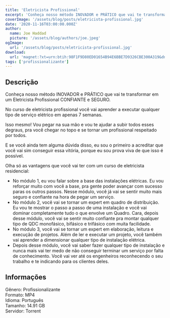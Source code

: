 ```yaml
---
title: 'Eletricista Profissional'
excerpt: 'Conheça nosso método INOVADOR e PRÁTICO que vai te transformar em um Eletricista Profissional CONFIANTE e SEGURO.  No curso de eletricista profissional você vai aprender a executar qualquer tipo de serviço elétrico em apenas 7 semanas.  Isso mesmo! Vou pegar na sua mão e vou te a'
coverImage: '/assets/blog/posts/eletricista-profissional.jpg'
date: '2020-11-16T03:00:00.000Z'
author:
  name: Joe Haddad
  picture: '/assets/blog/authors/joe.jpeg'
ogImage:
  url: '/assets/blog/posts/eletricista-profissional.jpg'
download:
  url: 'magnet:?xt=urn:btih:98F1F9D80ED01654B94E6BBE7D9326CBE300A319&dn=Curso%20Eletricista%20Profissional%20-%20Engehall&tr=udp%3a%2f%2ftracker.openbittorrent.com%3a1337%2fannounce&tr=udp%3a%2f%2ftracker.opentrackr.org%3a1337%2fannounce'
tags: ['profissionalizante']
---
```

<h2>Descrição</h2>
<p></p><p>Conheça nosso método INOVADOR e PRÁTICO que vai te transformar em um Eletricista Profissional CONFIANTE e SEGURO.</p><p>No curso de eletricista profissional você vai aprender a executar qualquer tipo de serviço elétrico em apenas 7 semanas.</p><p>Isso mesmo! Vou pegar na sua mão e vou te ajudar a subir todos esses degraus, pra você chegar no topo e se tornar um profissional respeitado por todos.</p><p>E se você ainda tem alguma dúvida disso, eu sou o primeiro a acreditar que você vai sim conseguir essa vitória, porque eu sou prova viva de que isso é possível.</p><p>Olha só as vantagens que você vai ter com um curso de eletricista residencial:</p><p></p><ul><li>No módulo 1, eu vou falar sobre a base das instalações elétricas. Eu vou reforçar muito com você a base, pra gente poder avançar com sucesso paras os outros passos. Nesse módulo, você já vai se sentir muito mais seguro e confiante na hora de pegar um serviço.</li><li>No módulo 2, você vai se tornar um expert em quadro de distribuição. Eu vou te mostrar o passo a passo de uma instalação e você vai dominar completamente tudo o que envolve um Quadro. Cara, depois desse módulo, você vai se sentir muito confiante pra montar qualquer tipo de QDC monofásico, bifásico e trifásico com muita facilidade.</li><li>No módulo 3, você vai se tornar um expert em elaboração, leitura e execução de projetos. Além de ler e executar um projeto, você também vai aprender a dimensionar qualquer tipo de instalação elétrica. </li><li>Depois desse módulo, você vai saber fazer qualquer tipo de instalação e nunca mais vai ter medo de não conseguir terminar um serviço por falta de conhecimento. Você vai ver até os engenheiros reconhecendo o seu trabalho e te indicando para os clientes deles.</li></ul><h2>Informações</h2><p>Gênero: Profissionalizante<br/>Formato: MP4<br/>Idioma: Português<br/>Tamanho: 14.91 GB<br/>Servidor: Torrent</p>